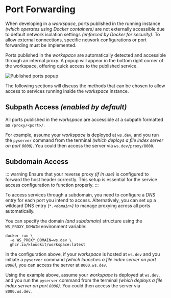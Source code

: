 # Port Forwarding

When developing in a *workspace*, ports published in the running instance
*(which operates using Docker containers)* are not externally accessible due to default
network isolation settings *(enforced by Docker for security)*.
To allow external connections, specific network configurations or port forwarding must be
implemented.

Ports published in the *workspace* are automatically detected and accessible through an
internal proxy.
A popup will appear in the bottom right corner of the workspace, offering quick access to
the published service.

![Published ports popup](/port-forwardig.png)

The following sections will discuss the methods that can be chosen to allow access to
services running inside the *workspace* instance.

## Subpath Access *(enabled by default)*

All ports published in the *workspace* are accessible at a subpath formatted as
`/proxy/<port>/`.

For example, assume your *workspace* is deployed at `ws.dev`, and you run the `pyserver`
command from the terminal *(which deploys a file index server on port `8000`)*.
You could then access the server via `ws.dev/proxy/8000`.

## Subdomain Access

::: warning
Ensure that your reverse proxy *(if in use)* is configured to forward the host header
correctly.
This setup is essential for the service access configuration to function properly.
:::

To access services through a subdomain, you need to configure a *DNS* entry for each port
you intend to access.
Alternatively, you can set up a wildcard DNS entry *(`*.<domain>`)* to manage proxying
across all ports automatically.

You can specify the domain *(and subdomain)* structure using the `WS_PROXY_DOMAIN`
environment variable:

```sh{2}
docker run \
  -e WS_PROXY_DOMAIN=ws.dev \
  ghcr.io/kloudkit/workspace:latest
```

In the configuration above, if your *workspace* is hosted at `ws.dev` and you initiate a
`pyserver` command *(which launches a file index server on port `8000`)*, you can access
the server at `8000.ws.dev`.

Using the example above, assume your *workspace* is deployed at `ws.dev`, and you run the
`pyserver` command from the terminal *(which deploys a file index server on port `8000`)*.
You could then access the server via `8000.ws.dev`.
